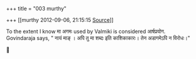 +++
title = "003 murthy"

+++
[[murthy	2012-09-06, 21:15:15 [Source](https://groups.google.com/g/samskrita/c/APNjmR0QIw4)]]



To the extent I know मा अगमः used by Valmiki is considered आर्षप्रयोग. Govindaraja says, " नायं माङ् । अपि तु मा शब्दः इति काशिकाकारः। तेन अडागमेऽपि न विरोधः।"



